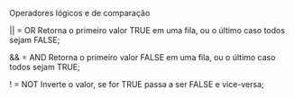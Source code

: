 Operadores lógicos e de comparação

|| = OR
Retorna o primeiro valor TRUE em uma fila, ou o último caso todos sejam FALSE;

&& = AND
Retorna o primeiro valor FALSE em uma fila, ou o último caso todos sejam TRUE;

! = NOT
Inverte o valor, se for TRUE passa a ser FALSE e vice-versa;

